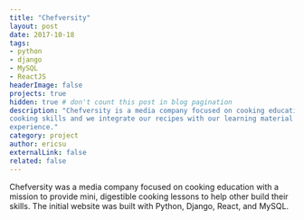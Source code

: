 ```yaml
---
title: "Chefversity"
layout: post
date: 2017-10-18
tags:
- python
- django
- MySQL
- ReactJS
headerImage: false
projects: true
hidden: true # don't count this post in blog pagination
description: "Chefversity is a media company focused on cooking education. We provide mini lessons to build
cooking skills and we integrate our recipes with our learning material for a seamless cooking
experience."
category: project
author: ericsu
externalLink: false
related: false
---
```


Chefversity was a media company focused on cooking education with a mission to provide mini, digestible cooking lessons to help other build their skills. The initial website was built with Python, Django, React, and MySQL.
